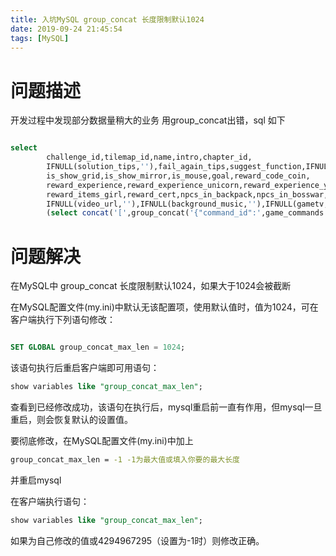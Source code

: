 ```yaml
---
title: 入坑MySQL group_concat 长度限制默认1024
date: 2019-09-24 21:45:54
tags: [MySQL]
---
```


# 问题描述

开发过程中发现部分数据量稍大的业务 用group_concat出错，sql 如下

```sql

select
        challenge_id,tilemap_id,name,intro,chapter_id,
        IFNULL(solution_tips,''),fail_again_tips,suggest_function,IFNULL(suggest_solution,''),suggest_line_number,pass_conditions,
        is_show_grid,is_show_mirror,is_mouse,goal,reward_code_coin,
        reward_experience,reward_experience_unicorn,reward_experience_york,reward_experience_hygeia,reward_items_boy,
        reward_items_girl,reward_cert,npcs_in_backpack,npcs_in_bosswar,IFNULL(bosswar_url,''),
        IFNULL(video_url,''),IFNULL(background_music,''),IFNULL(gametv,''),IFNULL(audio,''),
        (select concat('[',group_concat('{"command_id":',game_commands.command_id,',"name":"',game_commands.name,'","cover_url":"',game_commands.cover_url,'","description":"',game_commands.description,'","example":"',game_commands.example,'","code":"',game_commands.code,'"}'),']') from game_commands where json_contains(game_challenges.command_ids, json_array(game_commands.id))) as command_ids from game_challenges where challenge_id = 47864220

```

# 问题解决

在MySQL中 group_concat 长度限制默认1024，如果大于1024会被截断

<!-- more -->

在MySQL配置文件(my.ini)中默认无该配置项，使用默认值时，值为1024，可在客户端执行下列语句修改：

```sql

SET GLOBAL group_concat_max_len = 1024;

```

该语句执行后重启客户端即可用语句：

```sql
show variables like "group_concat_max_len";
```

<!-- more -->

查看到已经修改成功，该语句在执行后，mysql重启前一直有作用，但mysql一旦重启，则会恢复默认的设置值。

要彻底修改，在MySQL配置文件(my.ini)中加上

```bash
group_concat_max_len = -1 -1为最大值或填入你要的最大长度

```

并重启mysql

在客户端执行语句：


```sql
show variables like "group_concat_max_len";
```

如果为自己修改的值或4294967295（设置为-1时）则修改正确。






